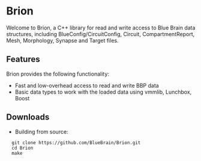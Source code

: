 # Brion

Welcome to Brion, a C++ library for read and write access to Blue Brain data
structures, including BlueConfig/CircuitConfig, Circuit, CompartmentReport,
Mesh, Morphology, Synapse and Target files.

## Features

Brion provides the following functionality:
* Fast and low-overhead access to read and write BBP data
* Basic data types to work with the loaded data using vmmlib, Lunchbox, Boost

## Downloads

* Building from source:

```
  git clone https://github.com/BlueBrain/Brion.git
  cd Brion
  make
```

